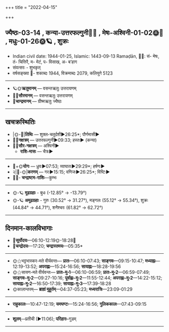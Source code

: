 +++
title = "2022-04-15"

+++
## ज्यैष्ठः-03-14  ,  कन्या-उत्तरफल्गुनी🌛🌌  ,  मेषः-अश्विनी-01-02🌞🌌  ,  मधुः-01-26🌞🪐  ,  शुक्रः
- Indian civil date: 1944-01-25, Islamic: 1443-09-13 Ramaḍān, 🌌🌞: सं- मेषः, तं- चित्तिरै, म- मेटं, प- विसाख, अ- ब’हाग
- संवत्सरः - शुभकृत्
- वर्षसङ्ख्या 🌛- शकाब्दः 1944, विक्रमाब्दः 2079, कलियुगे 5123
___________________
- 🪐🌞**ऋतुमानम्** — वसन्तऋतुः उत्तरायणम्
- 🌌🌞**सौरमानम्** — वसन्तऋतुः उत्तरायणम्
- 🌛**चान्द्रमानम्** — ग्रीष्मऋतुः ज्यैष्ठः
___________________


## खचक्रस्थितिः
- |🌞-🌛|**तिथिः** — शुक्ल-चतुर्दशी►26:25*; पौर्णमासी►  
- 🌌🌛**नक्षत्रम्** — उत्तरफल्गुनी►09:33; हस्तः► (कन्या)  
- 🌌🌞**सौर-नक्षत्रम्** — अश्विनी►  
  - **राशि-मासः** — चैत्रः► 
___________________
- 🌛+🌞**योगः** — ध्रुवः►07:53; व्याघातः►29:29*; हर्षणः►  
- २|🌛-🌞|**करणम्** — गरः►15:15; वणिजः►26:25*; विष्टिः►  
- 🌌🌛- **चन्द्राष्टम-राशिः**—कुम्भः  
___________________
- 🌞-🪐 **मूढग्रहाः** - बुधः (-12.85° → -13.79°)
- 🌞-🪐 **अमूढग्रहाः** - गुरुः (30.52° → 31.27°), मङ्गलः (55.12° → 55.34°), शुक्रः (44.84° → 44.71°), शनैश्चरः (61.82° → 62.72°)
___________________


## दिनमान-कालविभागाः
- 🌅**सूर्योदयः**—06:10-12:19🌞️-18:28🌇  
- 🌛**चन्द्रोदयः**—17:20; **चन्द्रास्तमयः**—05:35*  
___________________
- 🌞⚝भट्टभास्कर-मते वीर्यवन्तः— **प्रातः**—06:10-07:43; **साङ्गवः**—09:15-10:47; **मध्याह्नः**—12:19-13:52; **अपराह्णः**—15:24-16:56; **सायाह्नः**—18:28-19:56  
- 🌞⚝सायण-मते वीर्यवन्तः— **प्रातः-मु॰1**—06:10-06:59; **प्रातः-मु॰2**—06:59-07:49; **साङ्गवः-मु॰2**—09:27-10:16; **पूर्वाह्णः-मु॰2**—11:55-12:44; **अपराह्णः-मु॰2**—14:22-15:12; **सायाह्नः-मु॰2**—16:50-17:39; **सायाह्नः-मु॰3**—17:39-18:28  
- 🌞कालान्तरम्— **ब्राह्मं मुहूर्तम्**—04:37-05:23; **मध्यरात्रिः**—23:09-01:29  
___________________
- **राहुकालः**—10:47-12:19; **यमघण्टः**—15:24-16:56; **गुलिककालः**—07:43-09:15  
___________________
- **शूलम्**—प्रतीची (►11:06); **परिहारः**–गुडम्  
___________________
